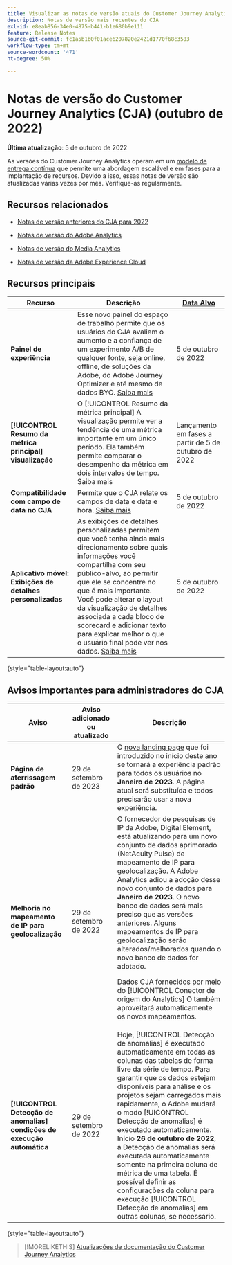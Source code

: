 ```yaml
---
title: Visualizar as notas de versão atuais do Customer Journey Analytics
description: Notas de versão mais recentes do CJA
exl-id: e8eab856-34e0-4875-b441-b1e680b9e111
feature: Release Notes
source-git-commit: fc1a5b1b0f01ace6207820e2421d1770f68c3583
workflow-type: tm+mt
source-wordcount: '471'
ht-degree: 50%

---
```


# Notas de versão do Customer Journey Analytics (CJA) (outubro de 2022)

**Última atualização**: 5 de outubro de 2022

As versões do Customer Journey Analytics operam em um [modelo de entrega contínua](releases.md) que permite uma abordagem escalável e em fases para a implantação de recursos. Devido a isso, essas notas de versão são atualizadas várias vezes por mês. Verifique-as regularmente.

## Recursos relacionados

* [Notas de versão anteriores do CJA para 2022](/help/release-notes/2022.md)

* [Notas de versão do Adobe Analytics](https://experienceleague.adobe.com/docs/analytics/release-notes/latest.html?lang=pt-BR)

* [Notas de versão do Media Analytics](https://experienceleague.adobe.com/docs/media-analytics/using/additional-resources/release-notes.html?lang=pt-BR)

* [Notas de versão da Adobe Experience Cloud](https://experienceleague.adobe.com/docs/release-notes/experience-cloud/current.html?lang=pt-BR)

## Recursos principais

| Recurso | Descrição | [Data Alvo](/help/release-notes/releases.md) |
| ----------- | ---------- | ----- |
| **Painel de experiência** | Esse novo painel do espaço de trabalho permite que os usuários do CJA avaliem o aumento e a confiança de um experimento A/B de qualquer fonte, seja online, offline, de soluções da Adobe, do Adobe Journey Optimizer e até mesmo de dados BYO. [Saiba mais](/help/analysis-workspace/c-panels/experimentation.md) | 5 de outubro de 2022 |
| **[!UICONTROL Resumo da métrica principal] visualização** | O [!UICONTROL Resumo da métrica principal] A visualização permite ver a tendência de uma métrica importante em um único período. Ela também permite comparar o desempenho da métrica em dois intervalos de tempo. Saiba mais | Lançamento em fases a partir de 5 de outubro de 2022 |
| **Compatibilidade com campo de data no CJA** | Permite que o CJA relate os campos de data e data e hora. [Saiba mais](/help/data-views/data-views-usecases.md#date) | 5 de outubro de 2022 |
| **Aplicativo móvel: Exibições de detalhes personalizadas** | As exibições de detalhes personalizadas permitem que você tenha ainda mais direcionamento sobre quais informações você compartilha com seu público-alvo, ao permitir que ele se concentre no que é mais importante. Você pode alterar o layout da visualização de detalhes associada a cada bloco de scorecard e adicionar texto para explicar melhor o que o usuário final pode ver nos dados. [Saiba mais](https://experienceleague.adobe.com/docs/analytics-platform/using/cja-dashboards/create-scorecard.html?lang=pt-BR) | 5 de outubro de 2022 |

{style=&quot;table-layout:auto&quot;}

## Avisos importantes para administradores do CJA

| Aviso | Aviso adicionado ou atualizado | Descrição |
| --- | --- | --- |
| **Página de aterrissagem padrão** | 29 de setembro de 2023 | O [nova landing page](/help/getting-started/landing.md) que foi introduzido no início deste ano se tornará a experiência padrão para todos os usuários no **Janeiro de 2023**. A página atual será substituída e todos precisarão usar a nova experiência. |
| **Melhoria no mapeamento de IP para geolocalização** | 29 de setembro de 2022 | O fornecedor de pesquisas de IP da Adobe, Digital Element, está atualizando para um novo conjunto de dados aprimorado (NetAcuity Pulse) de mapeamento de IP para geolocalização. A Adobe Analytics adiou a adoção desse novo conjunto de dados para **Janeiro de 2023**. O novo banco de dados será mais preciso que as versões anteriores. Alguns mapeamentos de IP para geolocalização serão alterados/melhorados quando o novo banco de dados for adotado.<p> Dados CJA fornecidos por meio do [!UICONTROL Conector de origem do Analytics] O também aproveitará automaticamente os novos mapeamentos. |
| **[!UICONTROL Detecção de anomalias] condições de execução automática** | 29 de setembro de 2022 | Hoje, [!UICONTROL Detecção de anomalias] é executado automaticamente em todas as colunas das tabelas de forma livre da série de tempo. Para garantir que os dados estejam disponíveis para análise e os projetos sejam carregados mais rapidamente, o Adobe mudará o modo [!UICONTROL Detecção de anomalias] é executado automaticamente. Início **26 de outubro de 2022**, a Detecção de anomalias será executada automaticamente somente na primeira coluna de métrica de uma tabela. É possível definir as configurações da coluna para execução [!UICONTROL Detecção de anomalias] em outras colunas, se necessário. |

{style=&quot;table-layout:auto&quot;}

>[!MORELIKETHIS]
>[Atualizações de documentação do Customer Journey Analytics](/help/release-notes/doc-changes.md)
